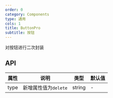 ```yaml
---
order: 0
category: Components
type: 通用
cols: 1
title: ButtonPro
subtitle: 按钮
---
```


对按钮进行二次封装

## API

| 属性 | 说明 | 类型 | 默认值 |
| --- | --- | --- | --- |
| type | 新增属性值为`delete` | string | - |
